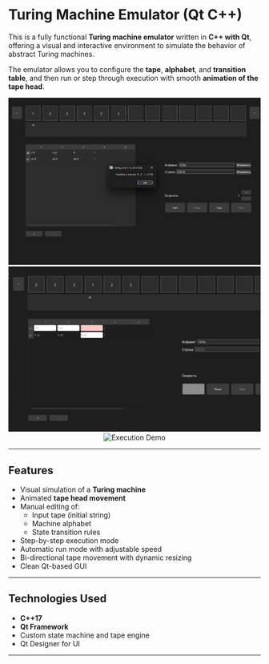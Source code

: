 # Turing Machine Emulator (Qt C++)

This is a fully functional **Turing machine emulator** written in **C++ with Qt**, offering a visual and interactive environment to simulate the behavior of abstract Turing machines.

The emulator allows you to configure the **tape**, **alphabet**, and **transition table**, and then run or step through execution with smooth **animation of the tape head**.

<div align="center">
  <img src="screenshots/1.png" alt="Main Window" width="600"/>
  <br/>
  <img src="screenshots/2.png" alt="Transition Editing" width="600"/>
  <br/>
  <img src="screenshots/video.gif" alt="Execution Demo" width="600"/>
</div>

---

## Features

- Visual simulation of a **Turing machine**
- Animated **tape head movement**
- Manual editing of:
  - Input tape (initial string)
  - Machine alphabet
  - State transition rules
- Step-by-step execution mode
- Automatic run mode with adjustable speed
- Bi-directional tape movement with dynamic resizing
- Clean Qt-based GUI

---

## Technologies Used

- **C++17**
- **Qt Framework**
- Custom state machine and tape engine
- Qt Designer for UI

---
